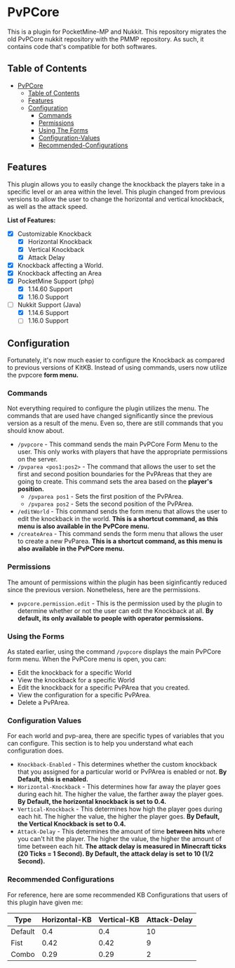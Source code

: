 # PvPCore
This is a plugin for PocketMine-MP and Nukkit. This repository migrates the old PvPCore nukkit repository with the PMMP repository. As such, it contains code that's compatible for both softwares.

## Table of Contents
<!--ts-->
* [PvPCore](#gh-md-toc)
   * [Table of Contents](#table-of-contents)
   * [Features](#features)
   * [Configuration](#configuration)
      * [Commands](#commands)
      * [Permissions](#permissions)
      * [Using The Forms](#using-the-forms)
      * [Configuration-Values](#configuration-values)
      * [Recommended-Configurations](#recommended-configurations)
<!--te-->

## Features
This plugin allows you to easily change the knockback the players take in a specific level or an area within the level. This plugin changed from previous versions to allow the user to change the horizontal and vertical knockback, as well as the attack speed. 

**List of Features:**
- [x] Customizable Knockback
	- [x] Horizontal Knockback
	- [x] Vertical Knockback
	- [x] Attack Delay
- [x] Knockback affecting a World.
- [x] Knockback affecting an Area
- [x] PocketMine Support (php)
	- [x] 1.14.60 Support
	- [x] 1.16.0 Support
- [ ] Nukkit Support (Java)
	- [x] 1.14.6 Support
	- [ ] 1.16.0 Support

## Configuration
Fortunately, it's now much easier to configure the Knockback as compared to previous versions of KitKB. Instead of using commands, users now utilize the pvpcore **form menu.**

### Commands 
Not everything required to configure the plugin utilizes the menu. The commands that are used have changed significantly since the previous version as a result of the menu. Even so, there are still commands that you should know about. 

- `/pvpcore` - This command sends the main PvPCore Form Menu to the user. This only works with players that have the appropriate permissions on the server.
- `/pvparea <pos1:pos2>` - The command that allows the user to set the first and second position boundaries for the PvPAreas that they are going to create. This command sets the area based on the **player's position.**
	- `/pvparea pos1` - Sets the first position of the PvPArea.
	- `/pvparea pos2` - Sets the second position of the PvPArea.
- `/editWorld` - This command sends the form menu that allows the user to edit the knockback in the world. **This is a shortcut command, as this menu is also available in the PvPCore menu.**
- `/createArea` - This command sends the form menu that allows the user to create a new PvParea. **This is a shortcut command, as this menu is also available in the PvPCore menu.**

### Permissions
The amount of permissions within the plugin has been siginficantly reduced since the previous version. Nonetheless, here are the permissions.
- `pvpcore.permission.edit` - This is the permission used by the plugin to determine whether or not the user can edit the Knockback at all. **By default, its only available to people with operator permissions.**

### Using the Forms
As stated earlier, using the command `/pvpcore` displays the main PvPCore form menu. When the PvPCore menu is open, you can:
- Edit the knockback for a specific World
- View the knockback for a specific World
- Edit the knockback for a specific PvPArea that you created.
- View the configuration for a specific PvPArea.
- Delete a PvPArea.

### Configuration Values
For each world and pvp-area, there are specific types of variables that you can configure. This section is to help you understand what each configuration does.
- `Knockback-Enabled` - This determines whether the custom knockback that you assigned for a particular world or PvPArea is enabled or not. **By Default, this is enabled.**
- `Horizontal-Knockback` - This determines how far away the player goes during each hit. The higher the value, the farther away the player goes. **By Default, the horizontal knockback is set to 0.4.**
- `Vertical-Knockback` - This determines how high the player goes during each hit. The higher the value, the higher the player goes. **By Default, the Vertical Knockback is set to 0.4.**
- `Attack-Delay` - This determines the amount of time **between hits** where you can't hit the player. The higher the value, the higher the amount of time between each hit. **The attack delay is measured in Minecraft ticks (20 Ticks = 1 Second). By Default, the attack delay is set to 10 (1/2 Second).** 

### Recommended Configurations
For reference, here are some recommended KB Configurations that users of this plugin have given me:

| **Type**  | **Horizontal-KB** | **Vertical-KB**  | **Attack-Delay** |
| ------------ | ------------ | ------------ | ------------ |
| Default  | 0.4 | 0.4 | 10  |
| Fist  | 0.42  | 0.42  | 9  |
| Combo  | 0.29  | 0.29  | 2  |



